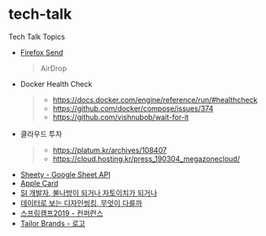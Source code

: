 # tech-talk
Tech Talk Topics

* [Firefox Send](https://send.firefox.com/)
  > AirDrop
* Docker Health Check
  > - <https://docs.docker.com/engine/reference/run/#healthcheck>
  > - <https://github.com/docker/compose/issues/374>
  > - <https://github.com/vishnubob/wait-for-it>
* 클라우드 투자
  > - <https://platum.kr/archives/108407>
  > - <https://cloud.hosting.kr/press_190304_megazonecloud/>
* [Sheety - Google Sheet API](https://sheety.co/)
* [Apple Card](https://www.apple.com/apple-card/)
* [SI 개발자, 불나방이 되거나 자토이치가 되거나](http://blog.hwang.gg/20190327/?fbclid=IwAR3D5pT96m1Bk4GEDJvUCpgaAT0moSM-eDoN361iEz8GKGMQRdB6hKzLEJM)
* [데이터로 보는 디자인씽킹, 무엇이 다를까](http://www.bloter.net/archives/334381)
* [스프링캠프2019 - 컨퍼런스](https://www.springcamp.io/2019/)
* [Tailor Brands - 로고](https://www.tailorbrands.com/)
